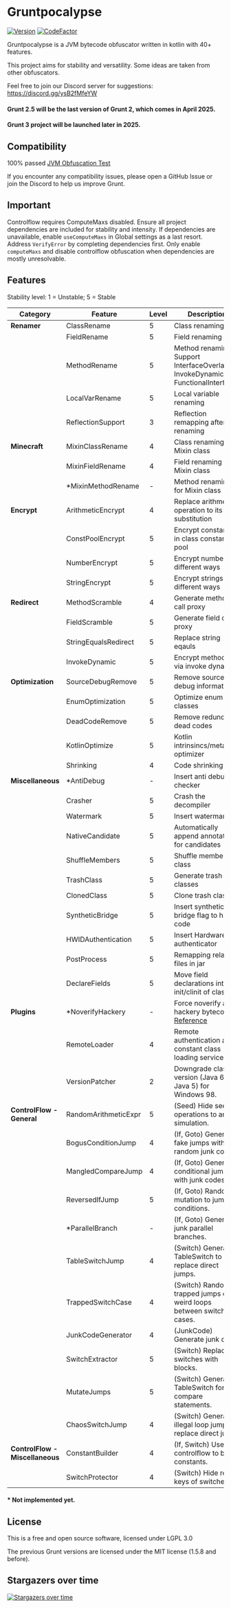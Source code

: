 # Gruntpocalypse

[![Version](https://img.shields.io/github/v/release/SpartanB312/Grunt)](https://github.com/SpartanB312/Grunt/releases)
[![CodeFactor](https://www.codefactor.io/repository/github/spartanb312/grunt/badge)](https://www.codefactor.io/repository/github/spartanb312/grunt)

Gruntpocalypse is a JVM bytecode obfuscator written in kotlin with 40+ features.

This project aims for stability and versatility. Some ideas are taken from other obfuscators.

Feel free to join our Discord server for suggestions: https://discord.gg/ysB2fMfeYW

#### Grunt 2.5 will be the last version of Grunt 2, which comes in April 2025.
#### Grunt 3 project will be launched later in 2025.

## Compatibility

100% passed [JVM Obfuscation Test](https://github.com/sim0n/jvm-obfuscation-tester)

If you encounter any compatibility issues, please open a GitHub Issue or join the Discord to help us improve Grunt.

## Important

Controlflow requires ComputeMaxs disabled.
Ensure all project dependencies are included for stability and intensity.
If dependencies are unavailable, enable <code>useComputeMaxs</code> in Global settings as a last resort.
Address <code>VerifyError</code> by completing dependencies first.
Only enable <code>computeMaxs</code> and disable controlflow obfuscation when dependencies are mostly unresolvable.

## Features

Stability level: 1 = Unstable; 5 = Stable

| Category                        | Feature              | Level | Description                                                                                |
|---------------------------------|----------------------|-------|--------------------------------------------------------------------------------------------|
| **Renamer**                     | ClassRename          | 5     | Class renaming                                                                             |
|                                 | FieldRename          | 5     | Field renaming                                                                             |
|                                 | MethodRename         | 5     | Method renaming. Support InterfaceOverlap, InvokeDynamic, FunctionalInterface              |
|                                 | LocalVarRename       | 5     | Local variable renaming                                                                    |
|                                 | ReflectionSupport    | 3     | Reflection remapping after renaming                                                        |
| **Minecraft**                   | MixinClassRename     | 4     | Class renaming for Mixin class                                                             |
|                                 | MixinFieldRename     | 4     | Field renaming for Mixin class                                                             |
|                                 | *MixinMethodRename   | -     | Method renaming for Mixin class                                                            |
| **Encrypt**                     | ArithmeticEncrypt    | 4     | Replace arithmetic operation to its substitution                                           |
|                                 | ConstPoolEncrypt     | 5     | Encrypt constants in class constant pool                                                   |
|                                 | NumberEncrypt        | 5     | Encrypt numbers in different ways                                                          |
|                                 | StringEncrypt        | 5     | Encrypt strings in different ways                                                          |
| **Redirect**                    | MethodScramble       | 4     | Generate method call proxy                                                                 |
|                                 | FieldScramble        | 5     | Generate field call proxy                                                                  |
|                                 | StringEqualsRedirect | 5     | Replace string eqauls                                                                      |
|                                 | InvokeDynamic        | 5     | Encrypt method call via invoke dynamic                                                     |
| **Optimization**                | SourceDebugRemove    | 5     | Remove source debug information                                                            |
|                                 | EnumOptimization     | 5     | Optimize enum classes                                                                      |
|                                 | DeadCodeRemove       | 5     | Remove redundant dead codes                                                                |
|                                 | KotlinOptimize       | 5     | Kotlin intrinsincs/metadata optimizer                                                      |
|                                 | Shrinking            | 4     | Code shrinking                                                                             |
| **Miscellaneous**               | *AntiDebug           | -     | Insert anti debug checker                                                                  |
|                                 | Crasher              | 5     | Crash the decompiler                                                                       |
|                                 | Watermark            | 5     | Insert watermark                                                                           |
|                                 | NativeCandidate      | 5     | Automatically append annotation for candidates                                             |
|                                 | ShuffleMembers       | 5     | Shuffle members in class                                                                   |
|                                 | TrashClass           | 5     | Generate trash classes                                                                     |
|                                 | ClonedClass          | 5     | Clone trash classes                                                                        |
|                                 | SyntheticBridge      | 5     | Insert synthetic and bridge flag to hide code                                              |
|                                 | HWIDAuthentication   | 5     | Insert HardwareID authenticator                                                            |
|                                 | PostProcess          | 5     | Remapping related files in jar                                                             |
|                                 | DeclareFields        | 5     | Move field declarations into the init/clinit of classes.                                   |
| **Plugins**                     | *NoverifyHackery     | -     | Force noverify and hackery bytecodes. [Reference](https://github.com/char/noverify-hackery) |
|                                 | RemoteLoader         | 4     | Remote authentication and constant class loading services.                                 |
|                                 | VersionPatcher       | 2     | Downgrade class version (Java 6 to Java 5) for Windows 98.                                 |
| **ControlFlow - General**       | RandomArithmeticExpr | 5     | (Seed) Hide seed operations to anti-simulation.                                            |
|                                 | BogusConditionJump   | 4     | (If, Goto) Generate fake jumps with random junk codes.                                     |
|                                 | MangledCompareJump   | 4     | (If, Goto) Generate conditional jumps with junk codes.                                     |
|                                 | ReversedIfJump       | 5     | (If, Goto) Random mutation to jump conditions.                                             |
|                                 | *ParallelBranch      | -     | (If, Goto) Generate junk parallel branches.                                                |
|                                 | TableSwitchJump      | 4     | (Switch) Generate TableSwitch to replace direct jumps.                                     |
|                                 | TrappedSwitchCase    | 4     | (Switch) Random trapped jumps or weird loops between switch cases.                         |
|                                 | JunkCodeGenerator    | 4     | (JunkCode) Generate junk calls.                                                            |
|                                 | SwitchExtractor      | 5     | (Switch) Replace switches with blocks.                                                     |
|                                 | MutateJumps          | 5     | (Switch) Generate TableSwitch for compare statements.                                      |
|                                 | ChaosSwitchJump      | 4     | (Switch) Generate illegal loop jumps to replace direct jumps                               |
| **ControlFlow - Miscellaneous** | ConstantBuilder      | 4     | (If, Switch) Use controlflow to build constants.                                           |
|                                 | SwitchProtector      | 4     | (Switch) Hide real keys of switches.                                                       |

#### * Not implemented yet.

## License

This is a free and open source software, licensed under LGPL 3.0

The previous Grunt versions are licensed under the MIT license (1.5.8 and before).

## Stargazers over time

[![Stargazers over time](https://starchart.cc/SpartanB312/Grunt.svg?variant=adaptive)](https://starchart.cc/SpartanB312/Grunt)
